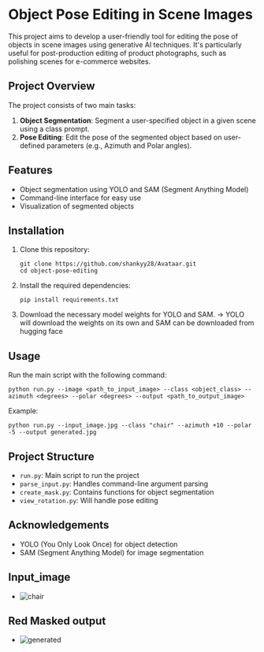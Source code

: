 # Object Pose Editing in Scene Images

This project aims to develop a user-friendly tool for editing the pose of objects in scene images using generative AI techniques. It's particularly useful for post-production editing of product photographs, such as polishing scenes for e-commerce websites.

## Project Overview

The project consists of two main tasks:

1. **Object Segmentation**: Segment a user-specified object in a given scene using a class prompt.
2. **Pose Editing**: Edit the pose of the segmented object based on user-defined parameters (e.g., Azimuth and Polar angles).


## Features

- Object segmentation using YOLO and SAM (Segment Anything Model)
- Command-line interface for easy use
- Visualization of segmented objects

## Installation

1. Clone this repository:
   ```
   git clone https://github.com/shankyy28/Avataar.git
   cd object-pose-editing
   ```

2. Install the required dependencies:
   ```
   pip install requirements.txt
   ```

3. Download the necessary model weights for YOLO and SAM.
-> YOLO will download the weights on its own and SAM can be downloaded from hugging face

## Usage

Run the main script with the following command:

```
python run.py --image <path_to_input_image> --class <object_class> --azimuth <degrees> --polar <degrees> --output <path_to_output_image>
```

Example:
```
python run.py --input_image.jpg --class "chair" --azimuth +10 --polar -5 --output generated.jpg
```

## Project Structure

- `run.py`: Main script to run the project
- `parse_input.py`: Handles command-line argument parsing
- `create_mask.py`: Contains functions for object segmentation
- `view_rotation.py`: Will handle pose editing

## Acknowledgements

- YOLO (You Only Look Once) for object detection
- SAM (Segment Anything Model) for image segmentation

## Input_image

- ![chair](https://github.com/user-attachments/assets/70afe8bd-eb73-49d5-9d18-0aa662bba41c)

## Red Masked output

- ![generated](https://github.com/user-attachments/assets/dbe58860-2a1d-4817-b2f9-e65e4a007cdb)


